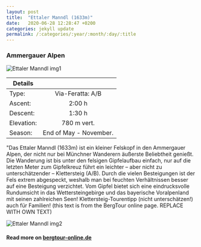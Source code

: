 ```yaml
---
layout: post
title:  "Ettaler Manndl (1633m)"
date:   2020-06-28 12:28:47 +0200
categories: jekyll update
permalink: /:categories/:year/:month/:day/:title
---
```

### Ammergauer Alpen

![Ettaler Manndl img1](/hikingblog.github.io/assets/img/hiking/Ettalermandl-2.jpeg)



| Details       |               |
| ------------- |:-------------:|
| Type:         | Via-Feratta: A/B  |
| Ascent:       | 2:00 h        |
| Descent:      | 1:30 h        |
| Elevation:    | 780 m vert.  |
| Season:       |  End of May - November. |

"Das Ettaler Manndl (1633m) ist ein kleiner Felskopf in den Ammergauer Alpen, der nicht nur bei Münchner Wanderern äußerste Beliebtheit genießt. Die Wanderung ist bis unter den felsigen Gipfelaufbau einfach, nur auf die letzten Meter zum Gipfelkreuz führt ein leichter – aber nicht zu unterschätzender – Klettersteig (A/B). Durch die vielen Besteigungen ist der Fels extrem abgespeckt, weshalb man bei feuchten Verhältnissen besser auf eine Besteigung verzichtet. Vom Gipfel bietet sich eine eindrucksvolle Rundumsicht in das Wettersteingebirge und das bayerische Voralpenland mit seinen zahlreichen Seen! Klettersteig-Tourentipp (nicht unterschätzen!) auch für Familien! (this text is from the BergTour online page. REPLACE WITH OWN TEXT)

![Ettaler Manndl img2](/hikingblog.github.io/assets/img/hiking/Ettalermandl-1.jpeg)


#### Read more on [bergtour-online.de](https://www.bergtour-online.de/bergtouren/klettersteige/ettaler-manndl/)
